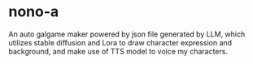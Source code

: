 # nono-a
An auto galgame maker powered by json file generated by LLM, which utilizes stable diffusion and Lora to draw character expression and background, and make use of TTS model to voice my characters.
